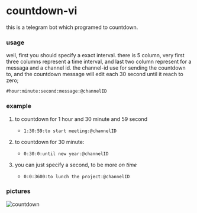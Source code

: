 # countdown-vi

this is a telegram bot which programed to countdown.


### usage

well, first you should specify a exact interval.
there is 5 column, very first three columns represent a time interval,
and last two column represent for a messaga and a channel id.
the channel-id use for sending the countdown to, and the countdown message
will edit each 30 second until it reach to zero;

`#hour:minute:second:message:@channelID`



### example

1. to countdown for 1 hour and 30 minute and 59 second
	- `1:30:59:to start meeting:@channelID`

2. to countdown for 30 minute:
	- `0:30:0:until new year:@channelID`

3. you can just specify a second, to be more *on time*
	- `0:0:3600:to lunch the project:@channelID`



### pictures

![countdown](https://s6.uupload.ir/files/counter_3ggw.gif)

